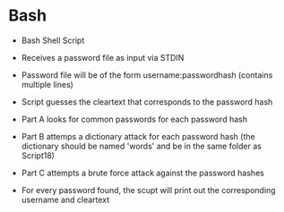 # Bash

- Bash Shell Script
- Receives a password file as input via STDIN
- Password file will be of the form username:passwordhash (contains multiple lines)

- Script guesses the cleartext that corresponds to the password hash
- Part A looks for common passwords for each password hash
- Part B attemps a dictionary attack for each password hash (the dictionary should be named 'words' and be in the same folder as Script18)
- Part C attempts a brute force attack against the password hashes

- For every password found, the scupt will print out the corresponding username and cleartext

